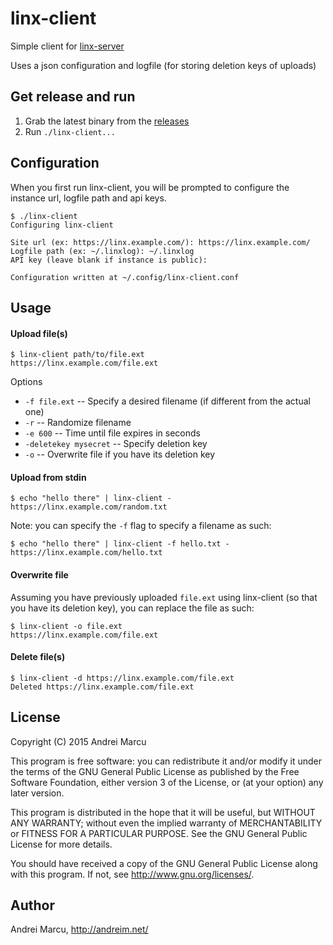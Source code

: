 linx-client
======

Simple client for [linx-server](https://github.com/andreimarcu/linx-server) 

Uses a json configuration and logfile (for storing deletion keys of uploads)   


Get release and run
-------------------
1. Grab the latest binary from the [releases](https://github.com/andreimarcu/linx-client/releases)
2. Run ```./linx-client...```


Configuration
-------------

When you first run linx-client, you will be prompted to configure the instance url, logfile path and api keys. 

```
$ ./linx-client  
Configuring linx-client  
  
Site url (ex: https://linx.example.com/): https://linx.example.com/  
Logfile path (ex: ~/.linxlog): ~/.linxlog  
API key (leave blank if instance is public):  
  
Configuration written at ~/.config/linx-client.conf  
```

Usage
----- 

#### Upload file(s)

```
$ linx-client path/to/file.ext
https://linx.example.com/file.ext
```

Options  

- ```-f file.ext``` -- Specify a desired filename (if different from the actual one)  
- ```-r``` -- Randomize filename  
- ```-e 600``` -- Time until file expires in seconds  
- ```-deletekey mysecret``` -- Specify deletion key
- ```-o``` -- Overwrite file if you have its deletion key


#### Upload from stdin
```
$ echo "hello there" | linx-client -  
https://linx.example.com/random.txt  
```  

Note: you can specify the ```-f``` flag to specify a filename as such:  
```
$ echo "hello there" | linx-client -f hello.txt -  
https://linx.example.com/hello.txt  
```  


#### Overwrite file
Assuming you have previously uploaded ```file.ext``` using linx-client (so that you have its deletion key), you can replace the file as such:
```
$ linx-client -o file.ext  
https://linx.example.com/file.ext  
```  

#### Delete file(s)

```
$ linx-client -d https://linx.example.com/file.ext  
Deleted https://linx.example.com/file.ext  
```

License
-------
Copyright (C) 2015 Andrei Marcu

This program is free software: you can redistribute it and/or modify
it under the terms of the GNU General Public License as published by
the Free Software Foundation, either version 3 of the License, or
(at your option) any later version.

This program is distributed in the hope that it will be useful,
but WITHOUT ANY WARRANTY; without even the implied warranty of
MERCHANTABILITY or FITNESS FOR A PARTICULAR PURPOSE.  See the
GNU General Public License for more details.

You should have received a copy of the GNU General Public License
along with this program.  If not, see <http://www.gnu.org/licenses/>.

Author
-------
Andrei Marcu, http://andreim.net/
